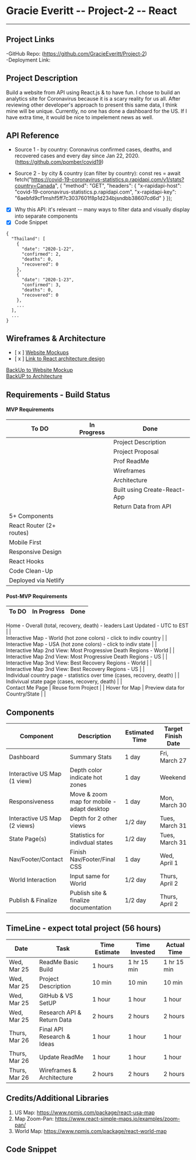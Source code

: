 # Gracie Everitt -- Project-2 -- React 
----

## Project Links
-GitHub Repo: (https://github.com/GracieEveritt/Project-2)  
-Deployment Link:   

## Project Description
Build a website from API using React.js & to have fun. I chose to build an analytics site for Coronavirus because it is a scary reality for us all. After reviewing other developer's approach to present this same data, I think mine will be unique. Currently, no one has done a dashboard for the US. If I have extra time, it would be nice to impelement news as well. 

## API Reference
- Source 1 - by country: Coronavirus confirmed cases, deaths, and recovered cases and every day since Jan 22, 2020.  
(https://github.com/pomber/covid19)  

- Source 2 - by city & country (can filter by country):
      const res = await fetch("https://covid-19-coronavirus-statistics.p.rapidapi.com/v1/stats?country=Canada", {
          "method": "GET",
          "headers": {
            "x-rapidapi-host": "covid-19-coronavirus-statistics.p.rapidapi.com",
            "x-rapidapi-key": "6aebfd9cf1mshf5ff7c3037601f8p1d234bjsndbb38607cd6d"
          }
        });

- [x] Why this API: it's relevant -- many ways to filter data and visually display into separate components
- [x] Code Snippet

```
{
  "Thailand": [
    {
      "date": "2020-1-22",
      "confirmed": 2,
      "deaths": 0,
      "recovered": 0
    },
    {
      "date": "2020-1-23",
      "confirmed": 3,
      "deaths": 0,
      "recovered": 0
    },  
    ...  
  ], 
  ... 
}
```

## Wireframes & Architecture
- [ x ] [Website Mockups](https://sites.google.com/d/19Pk9x_USmmxNsxOsnGnEKIR9pXDpeCU3/p/19FEgCYl4kPCmdwe99BCl3SDkFi9hbUru/edit)
- [ x ] [Link to React architecture design](https://docs.google.com/drawings/d/1XntDDW8hJCY4R8sH3TrVLrT_LvlQC0ubv8m9bCkMJ1k/edit?usp=sharing)  

[BackUp to Website Mockup](https://sites.google.com/d/19Pk9x_USmmxNsxOsnGnEKIR9pXDpeCU3/p/1tN8Q63U37-90S-Koy_pe_bJAZNwUrnhp/edit)  
[BackUP to Architecture](https://docs.google.com/drawings/d/1XntDDW8hJCY4R8sH3TrVLrT_LvlQC0ubv8m9bCkMJ1k/edit)

## Requirements - Build Status

#### MVP Requirements
**To DO** | **In Progress** | **Done**
------------|-------------------|-----------  
|  |  | Project Description 
|  |  | Project Proposal 
|  |  | Prof ReadMe 
|  |  | Wireframes 
|  |  | Architecture 
|  |  | Built using Create-React-App  
|  |  | Return Data from API  
5+ Components| |  
React Router (2+ routes) | |  
Mobile First | |  
Responsive Design | |  
React Hooks | |  
Code Clean-Up | |  
Deployed via Netlify | |  


#### Post-MVP Requirements
**To DO** | **In Progress** | **Done**
------------|-------------------|-----------  
Home - Overall (total, recovery, death) - leaders
Last Updated - UTC to EST | |  
Interactive Map - World (hot zone colors) - click to indiv country | |  
Interactive Map - USA (hot zone colors) - click to indiv state | |  
Interactive Map 2nd View: Most Progressive Death Regions - World | |  
Interactive Map 2nd View: Most Progressive Death Regions - US | |  
Interactive Map 3nd View: Best Recovery Regions - World | |  
Interactive Map 3nd View: Best Recovery Regions - US | |  
Individual country page - statistics over time (cases, recovery, death) | |  
Indivivual state page (cases, recovery, death) | |  
Contact Me Page | Reuse form Project | |
Hover for Map | Preview data for Country/State | |
  
## Components

Component | Description | Estimated Time | Target Finish Date 
----------|-------------|----------------|-------------------
Dashboard | Summary Stats | 1 day | Fri, March 27
Interactive US Map (1 view) | Depth color indicate hot zones| 1 day | Weekend
Responsiveness | Move & zoom map for mobile - adapt desktop | 1 day | Mon, March 30
Interactive US Map (2 views) | Depth for 2 other views| 1/2 day | Tues, March 31
State Page(s) | Statistics for indivdual states | 1/2 day | Tues, March 31
Nav/Footer/Contact | Finish Nav/Footer/Final CSS | 1 day | Wed, April 1
World Interaction | Input same for World | 1/2 day | Thurs, April 2
Publish & Finalize | Publish site & finalize documentation | 1/2 day | Thurs, April 2

## TimeLine - expect total project (56 hours)

Date | Task | Time Estimate | Time Invested | Actual Time
-----|------|---------------|---------------|------------
Wed, Mar 25 | ReadMe Basic Build | 1 hours | 1 hr 15 min | 1 hr 15 min
Wed, Mar 25 | Project Description | 10 min | 10 min | 10 min
Wed, Mar 25 | GitHub & VS SetUP | 1 hour | 1 hour | 1 hour
Wed, Mar 25 | Research API & Return Data | 2 hours | 2 hours| 2 hours
Thurs, Mar 26 | Final API Research & Ideas | 1 hour | 1 hour | 1 hour
Thurs, Mar 26 | Update ReadMe | 1 hour | 1 hour | 1 hour
Thurs, Mar 26 | Wireframes & Architecture | 2 hours | 2 hours | 2 hours




## Credits/Additional Libraries
1. US Map: https://www.npmjs.com/package/react-usa-map
2. Map Zoom-Pan: https://www.react-simple-maps.io/examples/zoom-pan/
3. World Map: https://www.npmjs.com/package/react-world-map


## Code Snippet




